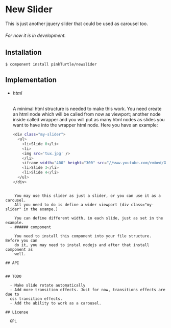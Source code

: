 
# New Slider

  This is just another jquery slider that could be used as carousel too. 
  
###### For now it is in development.

## Installation

    $ component install pinkTurtle/newslider

## Implementation

  - ###### html

    A minimal html structure is needed to make this work. You need create an
    html node which will be called from now as viewport; another node inside
    called wrapper and you will put as many html nodes as slides you want to have
    into the wrapper html node. Here you have an example:

    ```bash
    <div class="my-slider">
      <ul>
        <li>Slide 0</li>
        <li>
        <img src='tux.jpg' />
        </li>
        <iframe width="400" height="300" src="//www.youtube.com/embed/GDSpP405O00?rel=0" frameborder="0" allowfullscreen></iframe>
        <li>Slide 3</li>
        <li>Slide 4</li>
      </ul>
    </div>
```

    You may use this slider as just a slider, or you can use it as a carousel.
    All you need to do is define a wider viewport (div class="my-slider" in the exampe.)

    You can define different width, in each slide, just as set in the example.
  - ###### component

    You need to install this component into your file structure. Before you can
    do it, you may need to instal nodejs and after that install component as
    well.

## API


## TODO

  - Make slide rotate automatically
  - Add more transition effects. Just for now, transitions effects are due to
  css transition effects.
  - Add the ability to work as a carousel.

## License

  GPL
